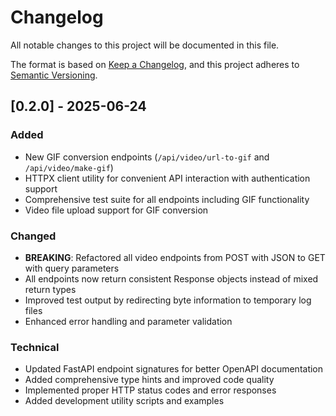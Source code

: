 # Changelog

All notable changes to this project will be documented in this file.

The format is based on [Keep a Changelog](https://keepachangelog.com/en/1.0.0/),
and this project adheres to [Semantic Versioning](https://semver.org/spec/v2.0.0.html).

## [0.2.0] - 2025-06-24

### Added
- New GIF conversion endpoints (`/api/video/url-to-gif` and `/api/video/make-gif`)
- HTTPX client utility for convenient API interaction with authentication support
- Comprehensive test suite for all endpoints including GIF functionality
- Video file upload support for GIF conversion

### Changed
- **BREAKING**: Refactored all video endpoints from POST with JSON to GET with query parameters
- All endpoints now return consistent Response objects instead of mixed return types
- Improved test output by redirecting byte information to temporary log files
- Enhanced error handling and parameter validation

### Technical
- Updated FastAPI endpoint signatures for better OpenAPI documentation
- Added comprehensive type hints and improved code quality
- Implemented proper HTTP status codes and error responses
- Added development utility scripts and examples
